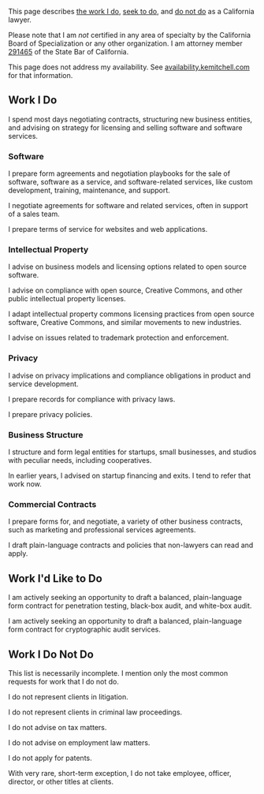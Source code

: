 This page describes [the work I do](#do), [seek to do](#seek), and [do not do](#do-not-do) as a California lawyer.

Please note that I am _not_ certified in any area of specialty by the California Board of Specialization or any other organization.  I am attorney member [291465](http://members.calbar.ca.gov/fal/Licensee/Detail/291465) of the State Bar of California.

This page does not address my availability.  See [availability.kemitchell.com](https://availability.kemitchell.com) for that information.

## Work I Do

I spend most days negotiating contracts, structuring new business entities, and advising on strategy for licensing and selling software and software services.

### Software

I prepare form agreements and negotiation playbooks for the sale of software, software as a service, and software-related services, like custom development, training, maintenance, and support.

I negotiate agreements for software and related services, often in support of a sales team.

I prepare terms of service for websites and web applications.

### Intellectual Property

I advise on business models and licensing options related to open source software.

I advise on compliance with open source, Creative Commons, and other public intellectual property licenses.

I adapt intellectual property commons licensing practices from open source software, Creative Commons, and similar movements to new industries.

I advise on issues related to trademark protection and enforcement.

### Privacy

I advise on privacy implications and compliance obligations in product and service development.

I prepare records for compliance with privacy laws.

I prepare privacy policies.

### Business Structure

I structure and form legal entities for startups, small businesses, and studios with peculiar needs, including cooperatives.

In earlier years, I advised on startup financing and exits.  I tend to refer that work now.

### Commercial Contracts

I prepare forms for, and negotiate, a variety of other business contracts, such as marketing and professional services agreements.

I draft plain-language contracts and policies that non-lawyers can read and apply.

## Work I'd Like to Do

I am actively seeking an opportunity to draft a balanced, plain-language form contract for penetration testing, black-box audit, and white-box audit.

I am actively seeking an opportunity to draft a balanced, plain-language form contract for cryptographic audit services.

## Work I Do Not Do

<aside class="info">This list is necessarily incomplete.  I mention only the most common requests for work that I do not do.</aside>

I do not represent clients in litigation.

I do not represent clients in criminal law proceedings.

I do not advise on tax matters.

I do not advise on employment law matters.

I do not apply for patents.

With very rare, short-term exception, I do not take employee, officer, director, or other titles at clients.
